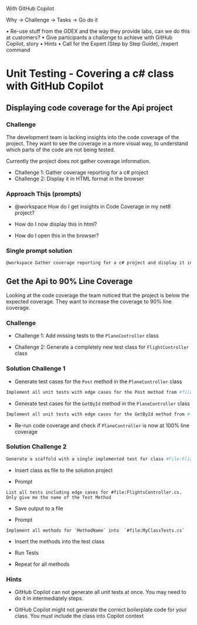 With GitHub Copilot

Why -> Challenge -> Tasks -> Go do it 

•	Re-use stuff from the GDEX and the way they provide labs, can we do this at customers?
•	Give participants a challenge to achieve with GitHub Copilot, story
•	Hints
•	Call for the Expert (Step by Step Guide), /expert command


# Unit Testing - Covering a c# class with GitHub Copilot

## Displaying code coverage for the Api project

### Challenge
The development team is lacking insights into the code coverage of the project. They want to see the coverage in a more visual way, to understand which parts of the code are not being tested.

Currently the project does not gather coverage information.

- Challenge 1: Gather coverage reporting for a c# project
- Challenge 2: Display it in HTML format in the browser

### Approach Thijs (prompts)

- @workspace How do I get insights in Code Coverage in my net8 project?

- How do I now display this in html?

- How do I open this in the browser?


### Single prompt solution

```sh
@workspace Gather coverage reporting for a c# project and display it in HTML format and open it in the browser through a command.
```

## Get the Api to 90% Line Coverage

Looking at the code coverage the team noticed that the project is below the expected coverage. They want to increase the coverage to 90% line coverage.

### Challenge

- Challenge 1: Add missing tests to the `PlaneController` class

- Challenge 2: Generate a completely new test class for `FlightController` class


### Solution Challenge 1

- Generate test cases for the `Post` method in the `PlaneController` class

```sh
Implement all unit tests with edge cases for the Post method from #file:PlanesController.cs. Implement them inside #file:PlaneControllerTests.cs and apply the same coding style as the GetAll_ReturnsListOfPlanes method
```

- Generate test cases for the `GetById` method in the `PlaneController` class

```sh
Implement all unit tests with edge cases for the GetById method from #file:PlanesController.cs. Implement them inside #file:PlaneControllerTests.cs and apply the same coding style as the GetAll_ReturnsListOfPlanes method
```

- Re-run code coverage and check if `PlaneController` is now at 100% line coverage


### Solution Challenge 2


```sh
Generate a scaffold with a single implemented test for class #file:FlightController.cs. Use the same coding style as test class #file:PlaneController.cs
```

- Insert class as file to the solution project

- Prompt

```
List all tests including edge cases for #file:FlightsController.cs. Only give me the name of the Test Method
```

- Save output to a file


- Prompt

```
Implement all methods for `MethodName` into  `#file:MyClassTests.cs`
```

- Insert the methods into the test class

- Run Tests

- Repeat for all methods


### Hints

- GitHub Copilot can not generate all unit tests at once. You may need to do it in intermediately steps.

- GitHub Copilot might not generate the correct boilerplate code for your class. You must include the class into Copilot context


